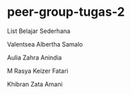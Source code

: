 # peer-group-tugas-2
List Belajar Sederhana

Valentsea Albertha Samalo

Aulia Zahra Anindia

M Rasya Keizer Fatari

Khibran Zata Amani
